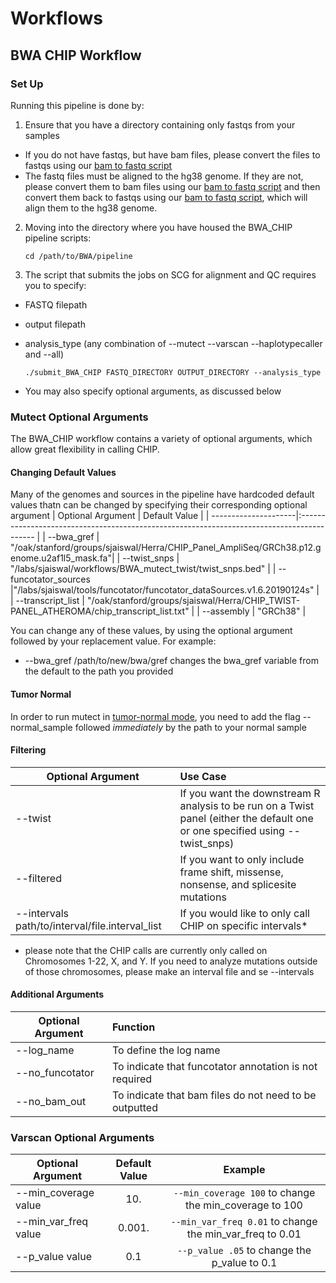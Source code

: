 # Workflows
## BWA CHIP Workflow
### Set Up
Running this pipeline is done by:
1. Ensure that you have a directory containing only fastqs from your samples
  * If you do not have fastqs, but have bam files, please convert the files to fastqs using our [bam to fastq script](https://github.com/Lab-Jaiswal/workflows/tree/main/filetype_transformation/bam_to_fastq)
  * The fastq files must be aligned to the hg38 genome. If they are not, please convert them to bam files using our [bam to fastq script](https://github.com/Lab-Jaiswal/workflows/tree/main/filetype_transformation/bam_to_fastq) and then convert them back to fastqs using our [bam to fastq script](https://github.com/Lab-Jaiswal/workflows/tree/main/filetype_transformation/fastq_to_bam), which will align them to the hg38 genome.
2. Moving into the directory where you have housed the BWA_CHIP pipeline scripts:

    `cd /path/to/BWA/pipeline`
3. The script that submits the jobs on SCG for alignment and QC requires you to specify:
  * FASTQ filepath
  * output filepath
  * analysis_type (any combination of --mutect --varscan --haplotypecaller and --all)
 
    `./submit_BWA_CHIP FASTQ_DIRECTORY OUTPUT_DIRECTORY --analysis_type`
  * You may also specify optional arguments, as discussed below
  
### Mutect Optional Arguments

The BWA_CHIP workflow contains a variety of optional arguments, which allow great flexibility in calling CHIP.

#### Changing Default Values
Many of the genomes and sources in the pipeline have hardcoded default values thatn can be changed by specifying their corresponding optional argument
| Optional Argument    | Default Value                                                                              | 
| ---------------------|:------------------------------------------------------------------------------------------ |
| --bwa_gref           | "/oak/stanford/groups/sjaiswal/Herra/CHIP_Panel_AmpliSeq/GRCh38.p12.genome.u2af1l5_mask.fa"| 
| --twist_snps         | "/labs/sjaiswal/workflows/BWA_mutect_twist/twist_snps.bed"                                 | 
| --funcotator_sources |"/labs/sjaiswal/tools/funcotator/funcotator_dataSources.v1.6.20190124s"                     |   
| --transcript_list    | "/oak/stanford/groups/sjaiswal/Herra/CHIP_TWIST-PANEL_ATHEROMA/chip_transcript_list.txt"   | 
| --assembly           | "GRCh38"                                                                                   |

You can change any of these values, by using the optional argument followed by your replacement value. For example:
* --bwa_gref /path/to/new/bwa/gref changes the bwa_gref variable from the default to the path you provided

#### Tumor Normal
In order to run mutect in [tumor-normal mode](https://gatk.broadinstitute.org/hc/en-us/articles/360037593851-Mutect2), you need to 
add the flag --normal_sample followed *immediately* by the path to your normal sample

#### Filtering
| Optional Argument                               | Use Case                                                                                                                      | 
| ------------------------------------------------|:------------------------------------------------------------------------------------------------------------------------------| 
| --twist                                         | If you want the downstream R analysis to be run on a Twist panel (either the default one or one specified using --twist_snps) |
| --filtered                                      | If you want to only include frame shift, missense, nonsense, and splicesite mutations                                         | 
| --intervals path/to/interval/file.interval_list | If you would like to only call CHIP on specific intervals*                                                                    |   

* please note that the CHIP calls are currently only called on Chromosomes 1-22, X, and Y. If you need to analyze mutations outside of those chromosomes, please make an interval file and se --intervals 
#### Additional Arguments

| Optional Argument | Function                                                | 
|-------------------|:--------------------------------------------------------|
| --log_name        | To define the log name                                  |   
| --no_funcotator   | To indicate that funcotator annotation is not required  |   
| --no_bam_out      | To indicate that bam files do not need to be outputted  | 

### Varscan Optional Arguments
| Optional Argument        | Default Value | Example                                                 |   
| ------------------------ |:-------------:|:-------------------------------------------------------:| 
| --min_coverage value     |10.            |`--min_coverage 100` to change the min_coverage to 100   |
| --min_var_freq value     |0.001.         | `--min_var_freq 0.01` to change the min_var_freq to 0.01|  
| --p_value value          |0.1            | `--p_value .05` to change the p_value to 0.1            |  
